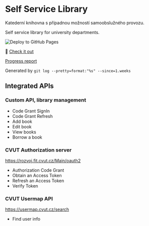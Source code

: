 # Self Service Library
Katederní knihovna s případnou možností samoobslužného provozu.

Self service library for university departments.

![Deploy to GitHub Pages](https://github.com/skalahonza/self-service-library/workflows/Deploy%20to%20GitHub%20Pages/badge.svg)

:eyes: [Check it out](https://skalahonza.github.io/self-service-library/)

[Progress report](https://github.com/skalahonza/self-service-library/releases)

Generated by `git log --pretty=format:"%s" --since=1.weeks`

## Integrated APIs
### Custom API, library management
* Code Grant SignIn
* Code Grant Refresh
* Add book
* Edit book
* View books
* Borrow a book
### CVUT Authorization server
https://rozvoj.fit.cvut.cz/Main/oauth2
* Authorization Code Grant
* Obtain an Access Token
* Refresh an Access Token
* Verify Token
### CVUT Usermap API
https://usermap.cvut.cz/search
* Find user info
